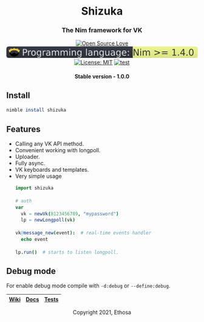 <div align="center">

# Shizuka
### The Nim framework for VK

[![Open Source Love](https://badges.frapsoft.com/os/v1/open-source.svg?v=103)](https://github.com/ellerbrock/open-source-badges/)
[![Nim language-plastic](https://github.com/Ethosa/shizuka/blob/nightly/nim_plastic.svg)](https://github.com/Ethosa/shizuka/blob/nightly/nim_plastic.svg)
[![License: MIT](https://img.shields.io/github/license/Ethosa/shizuka)](https://github.com/Ethosa/shizuka/blob/master/LICENSE)
[![test](https://github.com/Ethosa/shizuka/workflows/test/badge.svg)](https://github.com/Ethosa/shizuka/actions)

#### Stable version - 1.0.0

</div>

## Install
```nim
nimble install shizuka
```

## Features
-   Calling any VK API method.
-   Convenient working with longpoll.
-   Uploader.
-   Fully async.
-   VK keyboards and templates.
-   Very simple usage
    ```nim
    import shizuka

    # auth
    var
      vk = newVk(8123456789, "mypassword")
      lp = newLongpoll(vk)

    vk@message_new(event):  # real-time events handler
      echo event

    lp.run()  # starts to listen longpoll.
    ```

## Debug mode
For enable debug mode compile with `-d:debug` or `--define:debug`.


<div align="center">

|[Wiki][]|[Docs][]|[Tests][]|
|--------|--------|---------|


Copyright 2021, Ethosa

</div>


[Wiki]:https://github.com/Ethosa/shizuka/wiki
[Docs]:https://ethosa.github.io/shizuka/shizuka.html
[Tests]:https://github.com/Ethosa/shizuka/tree/master/tests
